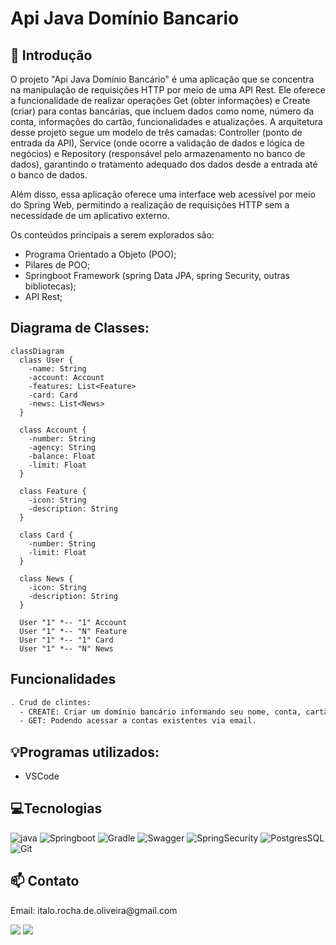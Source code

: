 # Api Java Domínio Bancario
## 📖 Introdução

O projeto "Api Java Domínio Bancário" é uma aplicação que se concentra na manipulação de requisições HTTP por meio de uma API Rest. Ele oferece a funcionalidade de realizar operações Get (obter informações) e Create (criar) para contas bancárias, que incluem dados como nome, número da conta, informações do cartão, funcionalidades e atualizações. A arquitetura desse projeto segue um modelo de três camadas: Controller (ponto de entrada da API), Service (onde ocorre a validação de dados e lógica de negócios) e Repository (responsável pelo armazenamento no banco de dados), garantindo o tratamento adequado dos dados desde a entrada até o banco de dados.

Além disso, essa aplicação oferece uma interface web acessível por meio do Spring Web, permitindo a realização de requisições HTTP sem a necessidade de um aplicativo externo.

Os conteúdos principais a serem explorados são:

- Programa Orientado a Objeto (POO);
- Pilares de POO;
- Springboot Framework (spring Data JPA, spring Security, outras bibliotecas);
- API Rest;

## Diagrama de Classes:

```mermaid
classDiagram
  class User {
    -name: String
    -account: Account
    -features: List<Feature>
    -card: Card
    -news: List<News>
  }

  class Account {
    -number: String
    -agency: String
    -balance: Float
    -limit: Float
  }

  class Feature {
    -icon: String
    -description: String
  }

  class Card {
    -number: String
    -limit: Float
  }

  class News {
    -icon: String
    -description: String
  }

  User "1" *-- "1" Account
  User "1" *-- "N" Feature
  User "1" *-- "1" Card
  User "1" *-- "N" News
```

## Funcionalidades

```bash
. Crud de clintes:
  - CREATE: Criar um domínio bancário informando seu nome, conta, cartão, features e novidades.
  - GET: Podendo acessar a contas existentes via email.
```

## 💡Programas utilizados:

- VSCode

## 💻Tecnologias

![java](https://img.shields.io/badge/java-4F5B93?style=for-the-badge&logo=Java&logoColor=white)
![Springboot](https://img.shields.io/badge/springboot-white?style=for-the-badge&logo=Springboot&logoColor=green)
![Gradle](https://img.shields.io/badge/Gradle-white?style=for-the-badge&logo=Gradle&logoColor=000080)
![Swagger](https://img.shields.io/badge/swagger-green?style=for-the-badge&logo=Swagger&logoColor=white)
![SpringSecurity](https://img.shields.io/badge/swagger-green?style=for-the-badge&logo=SpringSecurity&logoColor=white)
![PostgresSQL](https://img.shields.io/badge/swagger-blue?style=for-the-badge&logo=Postgresql&logoColor=white)
![Git](https://img.shields.io/badge/GIT-E44C30?style=for-the-badge&logo=git&logoColor=white)

## 📫 Contato

<p>Email: italo.rocha.de.oliveira@gmail.com</p>

<a href = "mailto:italo.rocha.de.oliveira@gmail.com"><img src="https://img.shields.io/badge/-Gmail-%23333?style=for-the-badge&logo=gmail&logoColor=white" alvo ="_blank"></a>
<a href="https://www.linkedin.com/in/italorochaoliveira/" target="_blank"><img src="https://img.shields.io/badge/-LinkedIn-%230077B5?style=for-the-badge&logo=linkedin&logoColor=white" target="_blank"></a>
